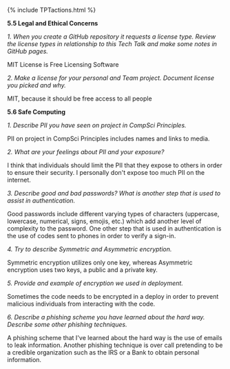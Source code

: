 {% include TPTactions.html %}

**5.5 Legal and Ethical Concerns**

_1. When you create a GitHub repository it requests a license type. Review the license types in relationship to this Tech Talk and make some notes in GitHub pages._


MIT License is Free Licensing Software

_2. Make a license for your personal and Team project. Document license you picked and why._

MIT, because it should be free access to all people


**5.6 Safe Computing** 


_1. Describe PII you have seen on project in CompSci Principles._

PII on project in CompSci Principles includes names and links to media.

_2. What are your feelings about PII and your exposure?_

I think that individuals should limit the PII that they expose to others in order to ensure their security. I personally don't expose too much PII on the internet.

_3. Describe good and bad passwords? What is another step that is used to assist in authentication._

Good passwords include different varying types of characters (uppercase, lowercase, numerical, signs, emojis, etc.) which add another level of complexity to the password. One other step that is used in authentication is the use of codes sent to phones in order to verify a sign-in.

_4. Try to describe Symmetric and Asymmetric encryption._

Symmetric encryption utilizes only one key, whereas Asymmetric encryption uses two keys, a public and a private key.

_5. Provide and example of encryption we used in deployment._

Sometimes the code needs to be encrypted in a deploy in order to prevent malicious individuals from interacting with the code. 

_6. Describe a phishing scheme you have learned about the hard way. Describe some other phishing techniques._

A phishing scheme that I've learned about the hard way is the use of emails to leak information. Another phishing technique is over call pretending to be a credible organization such as the IRS or a Bank to obtain personal information.
